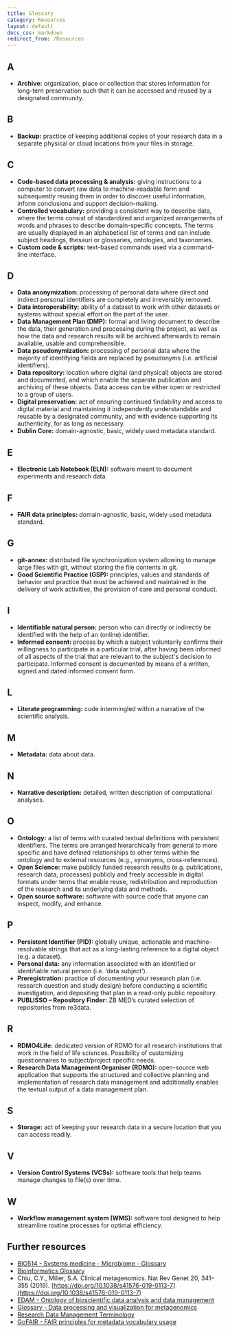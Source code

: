 ```yaml
---
title: Glossary
category: Resources
layout: default
docs_css: markdown
redirect_from: /Resources
---
```


## A
* **Archive:** organization, place or collection that stores information for long-tern preservation such that it can be accessed and reused by a designated community.

## B
* **Backup:** practice of keeping additional copies of your research data in a separate physical or cloud locations from your files in storage.

## C
* **Code-based data processing & analysis:** giving instructions to a computer to convert raw data to machine-readable form and subsequently reusing them in order to discover useful information, inform conclusions and support decision-making.
* **Controlled vocabulary:** providing a consistent way to describe data, where the terms consist of standardized and organized arrangements of words and phrases to describe domain-specific concepts. The terms are usually displayed in an alphabetical list of terms and can include subject headings, thesauri or glossaries, ontologies, and taxonomies.
* **Custom code & scripts:** text-based commands used via a command-line interface.

## D
* **Data anonymization:** processing of personal data where direct and indirect personal identifiers are completely and irreversibly removed. 
* **Data interoperability:** ability of a dataset to work with other datasets or systems without special effort on the part of the user.
* **Data Management Plan (DMP):** formal and living document to describe the data, their generation and processing during the project, as well as how the data and research results will be archived afterwards to remain available, usable and comprehensible.
* **Data pseudonymization:** processing of personal data where the majority of identifying fields are replaced by pseudonyms (i.e. artificial identifiers). 
* **Data repository:** location where digital (and physical) objects are stored and documented, and which enable the separate publication and archiving of these objects. Data access can be either open or restricted to a group of users.
* **Digital preservation:** act of ensuring continued findability and access to digital material and maintaining it independently understandable and reusable by a designated community, and with evidence supporting its authenticity, for as long as necessary.
* **Dublin Core:** domain-agnostic, basic, widely used metadata standard.

## E
* **Electronic Lab Notebook (ELN):** software meant to document experiments and research data.

## F
* **FAIR data principles:** domain-agnostic, basic, widely used metadata standard.

## G
* **git-annex:** distributed file synchronization system allowing to manage large files with git, without storing the file contents in git.
* **Good Scientific Practice (GSP):** principles, values and standards of behavior and practice that must be achieved and maintained in the delivery of work activities, the provision of care and personal conduct.

## I
* **Identifiable natural person:**  person who can directly or indirectly be identified with the help of an (online) identifier.
* **Informed consent:** process by which a subject voluntarily confirms their willingness to participate in a particular trial, after having been informed of all aspects of the trial that are relevant to the subject's decision to participate. Informed consent is documented by means of a written, signed and dated informed consent form.

## L
* **Literate programming:** code intermingled within a narrative of the scientific analysis.

## M
* **Metadata:** data about data.

## N
* **Narrative description:** detailed, written description of computational analyses.

## O
* **Ontology:** a list of terms with curated textual definitions with persistent identifiers. The terms are arranged hierarchically from general to more specific and have defined relationships to other terms within the ontology and to external resources (e.g., synonyms, cross-references).
* **Open Science:** make publicly funded research results (e.g. publications, research data, processes) publicly and freely accessible in digital formats under terms that enable reuse, redistribution and reproduction of the research and its underlying data and methods.
* **Open source software:** software with source code that anyone can inspect, modify, and enhance.

## P
* **Persistent Identifier (PID):** globally unique, actionable and machine-resolvable strings that act as a long-lasting reference to a digital object (e.g. a dataset).
* **Personal data:** any information associated with an identified or identifiable natural person (i.e. ‘data subject’).
* **Preregistration:** practice of documenting your research plan (i.e. research question and study design) before conducting a scientific investigation, and depositing that plan in a read-only public repository.
* **PUBLISSO – Repository Finder:** ZB MED’s curated selection of repositories from re3data.

## R
* **RDMO4Life:** dedicated version of RDMO for all research institutions that work in the field of life sciences. Possibility of customizing questionnaires to subject/project specific needs.
* **Research Data Management Organiser (RDMO):** open-source web application that supports the structured and collective planning and implementation of research data management and additionally enables the textual output of a data management plan.

## S
* **Storage:** act of keeping your research data in a secure location that you can access readily.

## V
* **Version Control Systems (VCSs):** software tools that help teams manage changes to file(s) over time. 

## W
* **Workflow management system (WMS):** software tool designed to help streamline routine processes for optimal efficiency.

## Further resources
* [BIO514 - Systems medicine - Microbiome - Glossary](http://siobhonlegan.com/BIO514-microbiome/#glossary)
* [Bioinformatics Glossary](https://doi.org/10.1002/9780470904640.app3)
* Chiu, C.Y., Miller, S.A. Clinical metagenomics. Nat Rev Genet 20, 341–355 (2019). [https://doi.org/10.1038/s41576-019-0113-7](https://doi.org/10.1038/s41576-019-0113-7)
* [EDAM - Ontology of bioscientific data analysis and data management](http://edamontology.org/page)
* [Glossary - Data processing and visualization for metagenomics](https://carpentries-lab.github.io/metagenomics-analysis/reference.html)
* [Research Data Management Terminology](https://codata.org/initiatives/data-science-and-stewardship/rdm-terminology-wg/rdm-terminology/)
* [GoFAIR - FAIR principles for metadata vocabulary usage](https://www.go-fair.org/fair-principles/i2-metadata-use-vocabularies-follow-fair-principles/)

